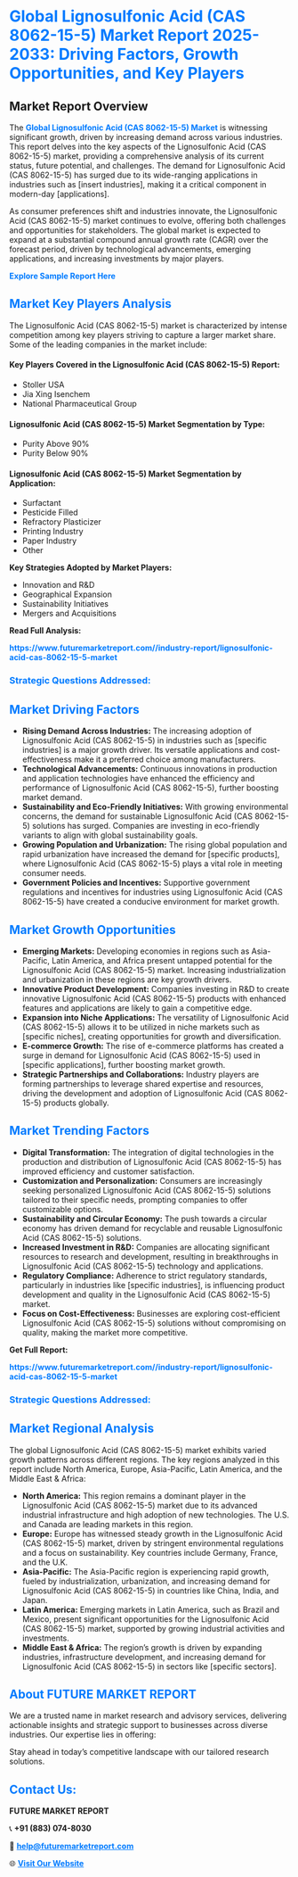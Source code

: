 <h1 style="color: #007BFF;">Global Lignosulfonic Acid (CAS 8062-15-5) Market Report 2025-2033: Driving Factors, Growth Opportunities, and Key Players</h1>

<section id="overview">
<h2>Market Report Overview</h2>
<p>The <a href="https://www.futuremarketreport.com//industry-report/lignosulfonic-acid-cas-8062-15-5-market" style="color: #007BFF; text-decoration: none;"><strong>Global Lignosulfonic Acid (CAS 8062-15-5) Market</strong></a> is witnessing significant growth, driven by increasing demand across various industries. This report delves into the key aspects of the Lignosulfonic Acid (CAS 8062-15-5) market, providing a comprehensive analysis of its current status, future potential, and challenges. The demand for Lignosulfonic Acid (CAS 8062-15-5) has surged due to its wide-ranging applications in industries such as [insert industries], making it a critical component in modern-day [applications].</p>
<p>As consumer preferences shift and industries innovate, the Lignosulfonic Acid (CAS 8062-15-5) market continues to evolve, offering both challenges and opportunities for stakeholders. The global market is expected to expand at a substantial compound annual growth rate (CAGR) over the forecast period, driven by technological advancements, emerging applications, and increasing investments by major players.</p>
</section>

<section id="overview">
<p><a href="https://www.futuremarketreport.com//request-sample/reportId=59547" style="color: #007BFF; text-decoration: none;"><strong>Explore Sample Report Here</strong></a></p>
</section>

<section id="key-players">
<h2 style="color: #007BFF;">Market Key Players Analysis</h2>
<p>The Lignosulfonic Acid (CAS 8062-15-5) market is characterized by intense competition among key players striving to capture a larger market share. Some of the leading companies in the market include:</p>
<h4>Key Players Covered in the Lignosulfonic Acid (CAS 8062-15-5) Report:</h4>
<ul><li>Stoller USA</li><li>Jia Xing Isenchem</li><li>National Pharmaceutical Group</li></ul>
<h4>Lignosulfonic Acid (CAS 8062-15-5) Market Segmentation by Type:</h4>
<ul><li>Purity Above 90%</li><li>Purity Below 90%</li></ul>

<h4>Lignosulfonic Acid (CAS 8062-15-5) Market Segmentation by Application:</h4>
<ul><li>Surfactant</li><li>Pesticide Filled</li><li>Refractory Plasticizer</li><li>Printing Industry</li><li>Paper Industry</li><li>Other</li></ul>
<p><strong>Key Strategies Adopted by Market Players:</strong></p>
<ul>
<li>Innovation and R&D</li>
<li>Geographical Expansion</li>
<li>Sustainability Initiatives</li>
<li>Mergers and Acquisitions</li>
</ul>
</section>

<section>
<p><strong>Read Full Analysis: </strong></p><a href="https://www.futuremarketreport.com//industry-report/lignosulfonic-acid-cas-8062-15-5-market" style="color: #007BFF; text-decoration: none;"><strong>https://www.futuremarketreport.com//industry-report/lignosulfonic-acid-cas-8062-15-5-market</strong></a>
<h3 style="color: #007BFF;">Strategic Questions Addressed:</h3>
</section>

<section id="driving-factors">
<h2 style="color: #007BFF;">Market Driving Factors</h2>
<ul>
<li><strong>Rising Demand Across Industries:</strong> The increasing adoption of Lignosulfonic Acid (CAS 8062-15-5) in industries such as [specific industries] is a major growth driver. Its versatile applications and cost-effectiveness make it a preferred choice among manufacturers.</li>
<li><strong>Technological Advancements:</strong> Continuous innovations in production and application technologies have enhanced the efficiency and performance of Lignosulfonic Acid (CAS 8062-15-5), further boosting market demand.</li>
<li><strong>Sustainability and Eco-Friendly Initiatives:</strong> With growing environmental concerns, the demand for sustainable Lignosulfonic Acid (CAS 8062-15-5) solutions has surged. Companies are investing in eco-friendly variants to align with global sustainability goals.</li>
<li><strong>Growing Population and Urbanization:</strong> The rising global population and rapid urbanization have increased the demand for [specific products], where Lignosulfonic Acid (CAS 8062-15-5) plays a vital role in meeting consumer needs.</li>
<li><strong>Government Policies and Incentives:</strong> Supportive government regulations and incentives for industries using Lignosulfonic Acid (CAS 8062-15-5) have created a conducive environment for market growth.</li>
</ul>
</section>

<section id="growth-opportunities">
<h2 style="color: #007BFF;">Market Growth Opportunities</h2>
<ul>
<li><strong>Emerging Markets:</strong> Developing economies in regions such as Asia-Pacific, Latin America, and Africa present untapped potential for the Lignosulfonic Acid (CAS 8062-15-5) market. Increasing industrialization and urbanization in these regions are key growth drivers.</li>
<li><strong>Innovative Product Development:</strong> Companies investing in R&D to create innovative Lignosulfonic Acid (CAS 8062-15-5) products with enhanced features and applications are likely to gain a competitive edge.</li>
<li><strong>Expansion into Niche Applications:</strong> The versatility of Lignosulfonic Acid (CAS 8062-15-5) allows it to be utilized in niche markets such as [specific niches], creating opportunities for growth and diversification.</li>
<li><strong>E-commerce Growth:</strong> The rise of e-commerce platforms has created a surge in demand for Lignosulfonic Acid (CAS 8062-15-5) used in [specific applications], further boosting market growth.</li>
<li><strong>Strategic Partnerships and Collaborations:</strong> Industry players are forming partnerships to leverage shared expertise and resources, driving the development and adoption of Lignosulfonic Acid (CAS 8062-15-5) products globally.</li>
</ul>
</section>

<section id="trending-factors">
<h2 style="color: #007BFF;">Market Trending Factors</h2>
<ul>
<li><strong>Digital Transformation:</strong> The integration of digital technologies in the production and distribution of Lignosulfonic Acid (CAS 8062-15-5) has improved efficiency and customer satisfaction.</li>
<li><strong>Customization and Personalization:</strong> Consumers are increasingly seeking personalized Lignosulfonic Acid (CAS 8062-15-5) solutions tailored to their specific needs, prompting companies to offer customizable options.</li>
<li><strong>Sustainability and Circular Economy:</strong> The push towards a circular economy has driven demand for recyclable and reusable Lignosulfonic Acid (CAS 8062-15-5) solutions.</li>
<li><strong>Increased Investment in R&D:</strong> Companies are allocating significant resources to research and development, resulting in breakthroughs in Lignosulfonic Acid (CAS 8062-15-5) technology and applications.</li>
<li><strong>Regulatory Compliance:</strong> Adherence to strict regulatory standards, particularly in industries like [specific industries], is influencing product development and quality in the Lignosulfonic Acid (CAS 8062-15-5) market.</li>
<li><strong>Focus on Cost-Effectiveness:</strong> Businesses are exploring cost-efficient Lignosulfonic Acid (CAS 8062-15-5) solutions without compromising on quality, making the market more competitive.</li>
</ul>
</section>

<section>
<p><strong>Get Full Report: </strong></p><a href="https://www.futuremarketreport.com//industry-report/lignosulfonic-acid-cas-8062-15-5-market" style="color: #007BFF; text-decoration: none;"><strong>https://www.futuremarketreport.com//industry-report/lignosulfonic-acid-cas-8062-15-5-market</strong></a>
<h3 style="color: #007BFF;">Strategic Questions Addressed:</h3>
</section>


<section id="regional-analysis">
<h2 style="color: #007BFF;">Market Regional Analysis</h2>
<p>The global Lignosulfonic Acid (CAS 8062-15-5) market exhibits varied growth patterns across different regions. The key regions analyzed in this report include North America, Europe, Asia-Pacific, Latin America, and the Middle East & Africa:</p>
<ul>
<li><strong>North America:</strong> This region remains a dominant player in the Lignosulfonic Acid (CAS 8062-15-5) market due to its advanced industrial infrastructure and high adoption of new technologies. The U.S. and Canada are leading markets in this region.</li>
<li><strong>Europe:</strong> Europe has witnessed steady growth in the Lignosulfonic Acid (CAS 8062-15-5) market, driven by stringent environmental regulations and a focus on sustainability. Key countries include Germany, France, and the U.K.</li>
<li><strong>Asia-Pacific:</strong> The Asia-Pacific region is experiencing rapid growth, fueled by industrialization, urbanization, and increasing demand for Lignosulfonic Acid (CAS 8062-15-5) in countries like China, India, and Japan.</li>
<li><strong>Latin America:</strong> Emerging markets in Latin America, such as Brazil and Mexico, present significant opportunities for the Lignosulfonic Acid (CAS 8062-15-5) market, supported by growing industrial activities and investments.</li>
<li><strong>Middle East & Africa:</strong> The region’s growth is driven by expanding industries, infrastructure development, and increasing demand for Lignosulfonic Acid (CAS 8062-15-5) in sectors like [specific sectors].</li>
</ul>
</section>

<footer>
<h2 style="color: #007BFF;">About FUTURE MARKET REPORT</h2>
<p>We are a trusted name in market research and advisory services, delivering actionable insights and strategic support to businesses across diverse industries. Our expertise lies in offering:</p>

<p>Stay ahead in today’s competitive landscape with our tailored research solutions.</p>

<h2 style="color: #007BFF;">Contact Us:</h2>
<p><strong>FUTURE MARKET REPORT</strong></p>
<p>📞 <strong>+91 (883) 074-8030</strong></p>
<p>📧 <strong><a href="mailto:help@futuremarketreport.com" style="color: #007BFF;">help@futuremarketreport.com</a></strong></p>
<p>🌐 <strong><a href="https://www.futuremarketreport.com/" style="color: #007BFF;">Visit Our Website</a></strong></p>
</footer>